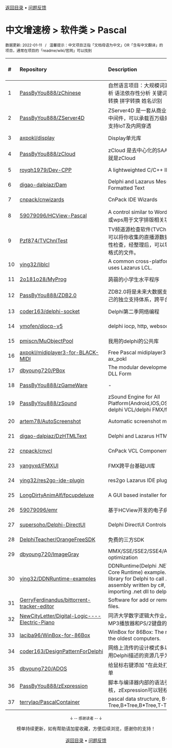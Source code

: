 <a href="https://gitee.com/GrowingGit/GitHub-Chinese-Top-Charts#github中文排行榜">返回目录</a> • <a href="/content/docs/feedback.md">问题反馈</a>

# 中文增速榜 > 软件类 > Pascal
<sub>数据更新: 2022-01-11&nbsp;&nbsp;&nbsp;/&nbsp;&nbsp;&nbsp;温馨提示：中文项目泛指「文档母语为中文」OR「含有中文翻译」的项目，通常在项目的「readme/wiki/官网」可以找到</sub>

|#|Repository|Description|Stars|Average daily growth|Updated|
|:-|:-|:-|:-|:-|:-|
|1|[PassByYou888/zChinese](https://github.com/PassByYou888/zChinese)|自然语言项目：大规模词汇数据库 分词器 词性分析 语法依存性分析 关键词分析 简繁转 简港转 拼词转换 拼字转换 姓名识别|35|0|2021-09-21|
|2|[PassByYou888/ZServer4D](https://github.com/PassByYou888/ZServer4D)|ZServer4D 是一套从商业项目剥离而出的云服务器中间件，可以承载百万级的分布式负载服务，并且支持IoT及内网穿透|226|0|2021-11-06|
|3|[axpokl/display](https://github.com/axpokl/display)|Display单元库|5|0|2021-12-18|
|4|[PassByYou888/zCloud](https://github.com/PassByYou888/zCloud)|zCloud 是去中心化的SAAS后台框架，SAAS后台就是zCloud|10|0|2021-11-06|
|5|[royqh1979/Dev-CPP](https://github.com/royqh1979/Dev-CPP)|A lightweighted C/C++ IDE|300|0|2021-10-03|
|6|[digao-dalpiaz/Dam](https://github.com/digao-dalpiaz/Dam)|Delphi and Lazarus Message Dialogs with Formatted Text|72|0|2021-09-19|
|7|[cnpack/cnwizards](https://github.com/cnpack/cnwizards)|CnPack IDE Wizards|425|0|2022-01-07|
|8|[59079096/HCView-Pascal](https://github.com/59079096/HCView-Pascal)|A control similar to Word or WPS(一个类似word或wps用于文字排版相关功能的控件)|65|0|2022-01-09|
|9|[Pzf874/TVChnlTest](https://github.com/Pzf874/TVChnlTest)|TV频道源检查软件(TVChnlTest.exe)这个小工具, 可以将你收集的直播源数据导入，并对其进行有效性检查，经整理后，可以导出为TXT格式或M3U8格式的文件。|3|0|2021-08-09|
|10|[ying32/liblcl](https://github.com/ying32/liblcl)|A common cross-platform GUI library, the core uses Lazarus LCL.|61|0|2021-10-31|
|11|[2o181o28/MyProg](https://github.com/2o181o28/MyProg)|蒟蒻的小学生水平程序|5|0|2021-10-17|
|12|[PassByYou888/ZDB2.0](https://github.com/PassByYou888/ZDB2.0)|ZDB2.0将是未来大数据支持的内核，ZDB2.0有自己的独立支持体系，跨平台特性，不依赖操作系统|16|0|2021-10-21|
|13|[coder163/delphi-socket](https://github.com/coder163/delphi-socket)|Delphi第二季网络编程|4|0|2021-10-26|
|14|[ymofen/diocp-v5](https://github.com/ymofen/diocp-v5)|delphi iocp, http, websocket, ntrip|204|0|2021-11-16|
|15|[pmiscn/MuObjectPool](https://github.com/pmiscn/MuObjectPool)|我用的delphi的公共库|5|0|2021-11-22|
|16|[axpokl/midiplayer3-for-BLACK-MIDI](https://github.com/axpokl/midiplayer3-for-BLACK-MIDI)|Free Pascal midiplayer3 for Black MIDI by ax_pokl|10|0|2021-12-31|
|17|[dbyoung720/PBox](https://github.com/dbyoung720/PBox)|The modular development platform based on DLL Form|35|0|2022-01-10|
|18|[PassByYou888/zGameWare](https://github.com/PassByYou888/zGameWare)|-|19|0|2021-09-22|
|19|[PassByYou888/zSound](https://github.com/PassByYou888/zSound)|zSound Engine for All Platform(Android,IOS,OSX,Windows),supported delphi VCL/delphi FMX/fpc|26|0|2021-09-21|
|20|[artem78/AutoScreenshot](https://github.com/artem78/AutoScreenshot)|Automatic screenshot maker for Windows|30|0|2021-12-14|
|21|[digao-dalpiaz/DzHTMLText](https://github.com/digao-dalpiaz/DzHTMLText)|Delphi and Lazarus HTML Label component|88|0|2022-01-02|
|22|[cnpack/cnvcl](https://github.com/cnpack/cnvcl)|CnPack VCL Components|234|0|2022-01-07|
|23|[yangyxd/FMXUI](https://github.com/yangyxd/FMXUI)|FMX跨平台基础UI库|192|0|2021-12-06|
|24|[ying32/res2go-ide-plugin](https://github.com/ying32/res2go-ide-plugin)|res2go Lazarus IDE plug-in|13|0|2021-11-13|
|25|[LongDirtyAnimAlf/fpcupdeluxe](https://github.com/LongDirtyAnimAlf/fpcupdeluxe)|A GUI based installer for FPC and Lazarus|263|0|2022-01-07|
|26|[59079096/emr](https://github.com/59079096/emr)|基于HCView开发的电子病历程序|37|0|2021-09-12|
|27|[supersoho/Delphi-DirectUI](https://github.com/supersoho/Delphi-DirectUI)|Delphi DirectUI Controls|49|0|2021-08-23|
|28|[DelphiTeacher/OrangeFreeSDK](https://github.com/DelphiTeacher/OrangeFreeSDK)|免费的三方SDK|30|0|2021-12-14|
|29|[dbyoung720/ImageGray](https://github.com/dbyoung720/ImageGray)|MMX/SSE/SSE2/SSE4/AVX/AVX2/AVX512 optimization|12|0|2022-01-10|
|30|[ying32/DDNRuntime-examples](https://github.com/ying32/DDNRuntime-examples)|DDNRuntime(Delphi .NET Framework/.NET Core Runtime) example. DDNRuntime is a library for Delphi to call .net dll. Support the assembly written by c#, vb.net. Support importing .net dll to delphi, can  ...|12|0|2021-12-10|
|31|[GerryFerdinandus/bittorrent-tracker-editor](https://github.com/GerryFerdinandus/bittorrent-tracker-editor)|Software for add or remove tracker from torrent files.|395|0|2021-12-03|
|32|[NewCityLetter/Digital-Logic----Electric-Piano](https://github.com/NewCityLetter/Digital-Logic----Electric-Piano)|同济大学数字逻辑大作业，基于OLED显示屏、MP3播放器和PS/2键盘的电子琴|3|0|2022-01-07|
|33|[laciba96/WinBox-for-86Box](https://github.com/laciba96/WinBox-for-86Box)|WinBox for 86Box: The newest way to manage the oldest computers.|60|0|2022-01-05|
|34|[coder163/DesignPatternForDelphi](https://github.com/coder163/DesignPatternForDelphi)|网络上流传的设计模式多以Java、C++语言描述，用Delphi描述的资源几乎为零，特此整理|3|0|2021-11-21|
|35|[dbyoung720/ADOS](https://github.com/dbyoung720/ADOS)|给鼠标右键添加 "在此处打开命令窗口(管理员)" 菜单|2|0|2021-10-28|
|36|[PassByYou888/zExpression](https://github.com/PassByYou888/zExpression)|脚本与编译器内部的语法引擎内核，也是一种op内核，zExpression可以轻松实现自己的脚本引擎|38|0|2021-09-21|
|37|[terrylao/PascalContainer](https://github.com/terrylao/PascalContainer)|pascal data structure, B-Tree,B+Tree,B*Tree,T-Tree,HashMap|20|0|2021-07-30|

<div align="center">
    <p><sub>↓ -- 感谢读者 -- ↓</sub></p>
    榜单持续更新，如有帮助请加星收藏，方便后续浏览，感谢你的支持！
</div>

<br/>

<div align="center"><a href="https://gitee.com/GrowingGit/GitHub-Chinese-Top-Charts#github中文排行榜">返回目录</a> • <a href="/content/docs/feedback.md">问题反馈</a></div>
